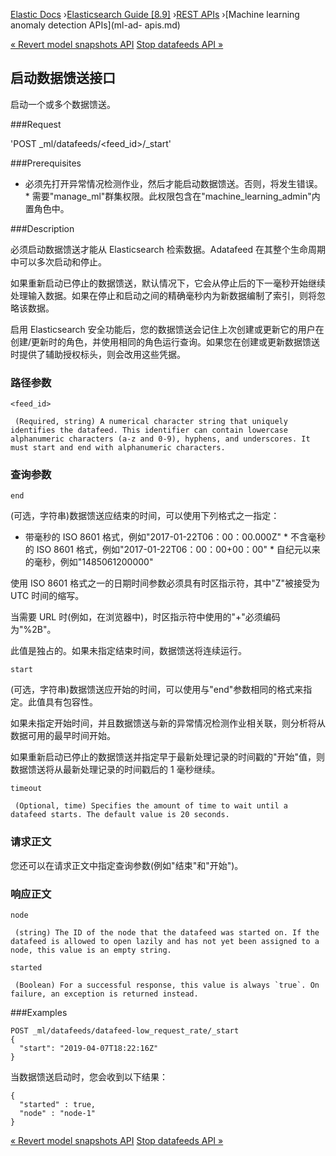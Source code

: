 

[Elastic Docs](/guide/) ›[Elasticsearch Guide [8.9]](index.md) ›[REST
APIs](rest-apis.md) ›[Machine learning anomaly detection APIs](ml-ad-
apis.md)

[« Revert model snapshots API](ml-revert-snapshot.md) [Stop datafeeds API
»](ml-stop-datafeed.md)

## 启动数据馈送接口

启动一个或多个数据馈送。

###Request

'POST _ml/datafeeds/<feed_id>/_start'

###Prerequisites

* 必须先打开异常情况检测作业，然后才能启动数据馈送。否则，将发生错误。  * 需要"manage_ml"群集权限。此权限包含在"machine_learning_admin"内置角色中。

###Description

必须启动数据馈送才能从 Elasticsearch 检索数据。Adatafeed 在其整个生命周期中可以多次启动和停止。

如果重新启动已停止的数据馈送，默认情况下，它会从停止后的下一毫秒开始继续处理输入数据。如果在停止和启动之间的精确毫秒内为新数据编制了索引，则将忽略该数据。

启用 Elasticsearch 安全功能后，您的数据馈送会记住上次创建或更新它的用户在创建/更新时的角色，并使用相同的角色运行查询。如果您在创建或更新数据馈送时提供了辅助授权标头，则会改用这些凭据。

### 路径参数

`<feed_id>`

     (Required, string) A numerical character string that uniquely identifies the datafeed. This identifier can contain lowercase alphanumeric characters (a-z and 0-9), hyphens, and underscores. It must start and end with alphanumeric characters. 

### 查询参数

`end`

    

(可选，字符串)数据馈送应结束的时间，可以使用下列格式之一指定：

* 带毫秒的 ISO 8601 格式，例如"2017-01-22T06：00：00.000Z" * 不含毫秒的 ISO 8601 格式，例如"2017-01-22T06：00：00+00：00" * 自纪元以来的毫秒，例如"1485061200000"

使用 ISO 8601 格式之一的日期时间参数必须具有时区指示符，其中"Z"被接受为 UTC 时间的缩写。

当需要 URL 时(例如，在浏览器中)，时区指示符中使用的"+"必须编码为"%2B"。

此值是独占的。如果未指定结束时间，数据馈送将连续运行。

`start`

    

(可选，字符串)数据馈送应开始的时间，可以使用与"end"参数相同的格式来指定。此值具有包容性。

如果未指定开始时间，并且数据馈送与新的异常情况检测作业相关联，则分析将从数据可用的最早时间开始。

如果重新启动已停止的数据馈送并指定早于最新处理记录的时间戳的"开始"值，则数据馈送将从最新处理记录的时间戳后的 1 毫秒继续。

`timeout`

     (Optional, time) Specifies the amount of time to wait until a datafeed starts. The default value is 20 seconds. 

### 请求正文

您还可以在请求正文中指定查询参数(例如"结束"和"开始")。

### 响应正文

`node`

     (string) The ID of the node that the datafeed was started on. If the datafeed is allowed to open lazily and has not yet been assigned to a node, this value is an empty string. 
`started`

     (Boolean) For a successful response, this value is always `true`. On failure, an exception is returned instead. 

###Examples

    
    
    POST _ml/datafeeds/datafeed-low_request_rate/_start
    {
      "start": "2019-04-07T18:22:16Z"
    }

当数据馈送启动时，您会收到以下结果：

    
    
    {
      "started" : true,
      "node" : "node-1"
    }

[« Revert model snapshots API](ml-revert-snapshot.md) [Stop datafeeds API
»](ml-stop-datafeed.md)
